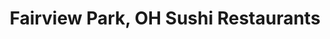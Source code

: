 ---
layout: city
title: Fairview Park, OH Sushi Restaurants
permalink: /ohio/fairview-park/
stateAbbr: OH
stateName: Ohio
cityName: Fairview Park
---